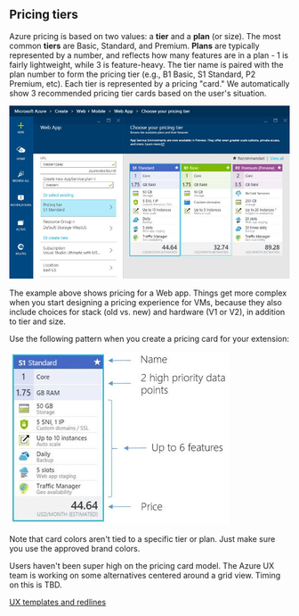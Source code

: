## Pricing tiers

Azure pricing is based on two values: a **tier** and a **plan** (or size). The most common **tiers** are Basic, Standard, and Premium. **Plans** are typically represented by a number, and reflects how many features are in a plan - 1 is fairly lightweight, while 3 is feature-heavy. The tier name is paired with the plan number to form the pricing tier (e.g., B1 Basic, S1 Standard, P2 Premium, etc). Each tier is represented by a pricing "card." We automatically show 3 recommended pricing tier cards based on the user's situation.

![An example of pricing tiers][pricing_tier]

The example above shows pricing for a Web app. Things get more complex when you start designing a pricing experience for VMs, because they also include choices for stack (old vs. new) and hardware (V1 or V2), in addition to tier and size.

Use the following pattern when you create a pricing card for your extension: 

![UX pattern for pricing cards][pricing_card]

Note that card colors aren't tied to a specific tier or plan. Just make sure you use the approved brand colors.

Users haven't been super high on the pricing card model. The Azure UX team is working on some alternatives centered around a grid view. Timing on this is TBD.

[UX templates and redlines](https://microsoft.sharepoint.com/teams/azureteams/aapt/azureux/portalfx/_layouts/15/WopiFrame.aspx?sourcedoc={8f1f1bfc-903b-465f-9711-d8914214ca7c}&action=edit&wd=target%28%2F%2FDesign%20Sprints%2FPRICING.one%7Cd10c9dfb-10fc-49cc-9cf4-e4d58ba49346%2FSpec%20picker%7Cadfccd12-288f-4a54-8eab-7236ebf0625e%2F%29)

[pricing_tier]: ../media/portalfx-ux-pricing-tier/pricing_tier.JPG
[pricing_card]: ../media/portalfx-ux-pricing-tier/pricing_card.JPG
